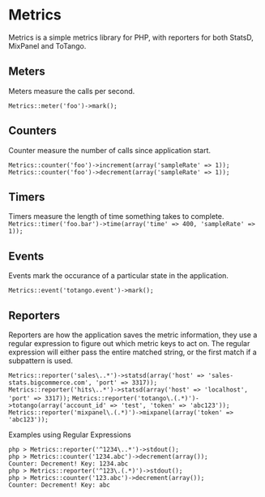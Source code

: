 Metrics
=======

Metrics is a simple metrics library for PHP, with reporters for both StatsD, MixPanel and ToTango.

Meters
------
Meters measure the calls per second.

`Metrics::meter('foo')->mark();`

Counters
--------
Counter measure the number of calls since application start.

`Metrics::counter('foo')->increment(array('sampleRate' => 1));`
`Metrics::counter('foo')->decrement(array('sampleRate' => 1));`

Timers
------
Timers measure the length of time something takes to complete.
`Metrics::timer('foo.bar')->time(array('time' => 400, 'sampleRate' => 1));`

Events
------
Events mark the occurance of a particular state in the application.

`Metrics::event('totango.event')->mark();`

Reporters
---------
Reporters are how the application saves the metric information, they use a regular expression to figure out which metric keys to act on. The regular expression will either pass the entire matched string, or the first match if a subpattern is used.

`Metrics::reporter('sales\..*')->statsd(array('host' => 'sales-stats.bigcommerce.com', 'port' => 3317));`
`Metrics::reporter('hits\..*')->statsd(array('host' => 'localhost', 'port' => 3317));`
`Metrics::reporter('totango\.(.*)')->totango(array('account_id' => 'test', 'token' => 'abc123'));`
`Metrics::reporter('mixpanel\.(.*)')->mixpanel(array('token' => 'abc123'));`

Examples using Regular Expressions

    php > Metrics::reporter('^1234\..*')->stdout();
    php > Metrics::counter('1234.abc')->decrement(array());
    Counter: Decrement! Key: 1234.abc
    php > Metrics::reporter('^123\.(.*)')->stdout();
    php > Metrics::counter('123.abc')->decrement(array());
    Counter: Decrement! Key: abc


